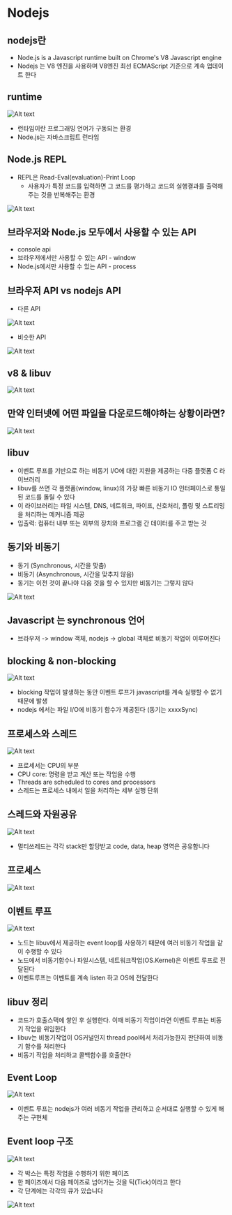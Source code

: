 # Nodejs

## nodejs란

- Node.js is a Javascript runtime built on Chrome's V8 Javascript engine
- Nodejs 는 V8 엔진을 사용하며 V8엔진 최선 ECMAScript 기준으로 계속 업데이트 한다

## runtime

![Alt text](images/image.png)

- 런타임이란 프로그래밍 언어가 구동되는 환경
- Node.js는 자바스크립트 런타임

## Node.js REPL

- REPL은 Read-Eval(evaluation)-Print Loop
  - 사용자가 특정 코드를 입력하면 그 코드를 평가하고 코드의 실행결과를 출력해주는 것을 반복해주는 환경

![Alt text](images/image-2.png)

## 브라우저와 Node.js 모두에서 사용할 수 있는 API

- console api
- 브라우저에서만 사용할 수 있는 API - window
- Node.js에서만 사용할 수 있는 API - process

## 브라우저 API vs nodejs API

- 다른 API

![Alt text](images/image-3.png)

- 비슷한 API

![Alt text](images/image-4.png)

## v8 & libuv

![Alt text](images/image-5.png)

## 만약 인터넷에 어떤 파일을 다운로드해야하는 상황이라면?

![Alt text](images/image-6.png)

## libuv

- 이벤트 루프를 기반으로 하는 비동기 I/O에 대한 지원을 제공하는 다중 플랫폼 C 라이브러리
- libuv를 쓰면 각 플랫폼(window, linux)의 가장 빠른 비동기 IO 인터페이스로 통일된 코드를 돌릴 수 있다
- 이 라이브러리는 파일 시스템, DNS, 네트워크, 파이프, 신호처리, 폴링 및 스트리밍을 처리하는 메커니즘 제공
- 입출력: 컴퓨터 내부 또는 외부의 장치와 프로그램 간 데이터를 주고 받는 것

## 동기와 비동기

- 동기 (Synchronous, 시간을 맞춤)
- 비동기 (Asynchronous, 시간을 맞추지 않음)
- 동기는 이전 것이 끝나야 다음 것을 할 수 있지만 비동기는 그렇지 않다

![Alt text](images/image-7.png)

## Javascript 는 synchronous 언어

- 브라우저 -> window 객체, nodejs -> global 객체로 비동기 작업이 이루어진다

## blocking & non-blocking

![Alt text](images/image-8.png)

- blocking 작업이 발생하는 동안 이벤트 루프가 javascript를 계속 실행할 수 없기 때문에 발생
- nodejs 에서는 파일 I/O에 비동기 함수가 제공된다 (동기는 xxxxSync)

## 프로세스와 스레드

![Alt text](images/image-9.png)

- 프로세서는 CPU의 부분
- CPU core: 명령을 받고 계산 또는 작업을 수행
- Threads are scheduled to cores and processors
- 스레드는 프로세스 내에서 일을 처리하는 세부 실행 단위

## 스레드와 자원공유

![Alt text](images/image-10.png)

- 멀티쓰레드는 각각 stack만 할당받고 code, data, heap 영역은 공유합니다

## 프로세스

![Alt text](images/image-11.png)

## 이벤트 루프

![Alt text](images/image-12.png)

- 노드는 libuv에서 제공하는 event loop를 사용하기 때문에 여러 비동기 작업을 같이 수행할 수 있다
- 노드에서 비동기함수나 파일시스템, 네트워크작업(OS.Kernel)은 이벤트 루프로 전달된다
- 이벤트루프는 이벤트를 계속 listen 하고 OS에 전달한다

## libuv 정리

- 코드가 호출스택에 쌓인 후 실행한다. 이때 비동기 작업이라면 이벤트 루프는 비동기 작업을 위임한다
- libuv는 비동기작업이 OS커널인지 thread pool에서 처리가능한지 판단하여 비동기 함수를 처리한다
- 비동기 작업을 처리하고 콜백함수를 호출한다

## Event Loop

![Alt text](images/image-13.png)

- 이벤트 루프는 nodejs가 여러 비동기 작업을 관리하고 순서대로 실행할 수 있게 해주는 구현체

## Event loop 구조

![Alt text](images/image-14.png)

- 각 박스는 특정 작업을 수행하기 위한 페이즈
- 한 페이즈에서 다음 페이즈로 넘어가는 것을 틱(Tick)이라고 한다
- 각 단계에는 각각의 큐가 있습니다

![Alt text](images/image-15.png)
